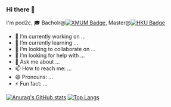 ### Hi there 👋

I'm pod2c. 🎓 Bacholr@[![XMUM Badge](https://img.shields.io/badge/-XMUM-green?style=plastic&logoColor=white&link=https://www.xmu.edu.my/)](https://www.xmu.edu.my/), Master@[![HKU Badge](https://img.shields.io/badge/-HKU-green?style=plastic&logoColor=white&link=https://www.hku.hk/)](https://www.hku.hk/)
- 🔭 I’m currently working on ...
- 🌱 I’m currently learning ...
- 👯 I’m looking to collaborate on ...
- 🤔 I’m looking for help with ...
- 💬 Ask me about ...
- 📫 How to reach me: ...
- 😄 Pronouns: ...
- ⚡ Fun fact: ...

[![Anurag's GitHub stats](https://github-readme-stats.vercel.app/api?username=pod2c&show_icons=true&theme=radical)](https://github.com/anuraghazra/github-readme-stats)
[![Top Langs](https://github-readme-stats.vercel.app/api/top-langs/?username=pod2c)](https://github.com/anuraghazra/github-readme-stats)

